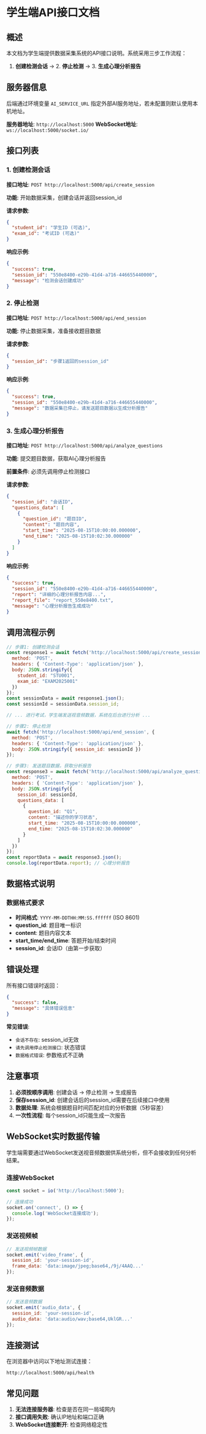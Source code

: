 # 学生端API接口文档

## 概述

本文档为学生端提供数据采集系统的API接口说明。系统采用三步工作流程：

1. **创建检测会话** → 2. **停止检测** → 3. **生成心理分析报告**

## 服务器信息

后端通过环境变量 `AI_SERVICE_URL` 指定外部AI服务地址，若未配置则默认使用本机地址。

**服务器地址**: `http://localhost:5000`
**WebSocket地址**: `ws://localhost:5000/socket.io/`



## 接口列表

### 1. 创建检测会话

**接口地址**: `POST http://localhost:5000/api/create_session`

**功能**: 开始数据采集，创建会话并返回session_id

**请求参数**:
```json
{
  "student_id": "学生ID (可选)",
  "exam_id": "考试ID (可选)"
}
```

**响应示例**:
```json
{
  "success": true,
  "session_id": "550e8400-e29b-41d4-a716-446655440000",
  "message": "检测会话创建成功"
}
```

### 2. 停止检测

**接口地址**: `POST http://localhost:5000/api/end_session`

**功能**: 停止数据采集，准备接收题目数据

**请求参数**:
```json
{
  "session_id": "步骤1返回的session_id"
}
```

**响应示例**:
```json
{
  "success": true,
  "session_id": "550e8400-e29b-41d4-a716-446655440000",
  "message": "数据采集已停止，请发送题目数据以生成分析报告"
}
```

### 3. 生成心理分析报告

**接口地址**: `POST http://localhost:5000/api/analyze_questions`

**功能**: 提交题目数据，获取AI心理分析报告

**前置条件**: 必须先调用停止检测接口

**请求参数**:
```json
{
  "session_id": "会话ID",
  "questions_data": [
    {
      "question_id": "题目ID",
      "content": "题目内容",
      "start_time": "2025-08-15T10:00:00.000000",
      "end_time": "2025-08-15T10:02:30.000000"
    }
  ]
}
```

**响应示例**:
```json
{
  "success": true,
  "session_id": "550e8400-e29b-41d4-a716-446655440000",
  "report": "详细的心理分析报告内容...",
  "report_file": "report_550e8400.txt",
  "message": "心理分析报告生成成功"
}
```

## 调用流程示例

```javascript
// 步骤1: 创建检测会话
const response1 = await fetch('http://localhost:5000/api/create_session', {
  method: 'POST',
  headers: { 'Content-Type': 'application/json' },
  body: JSON.stringify({
    student_id: "STU001",
    exam_id: "EXAM2025001"
  })
});
const sessionData = await response1.json();
const sessionId = sessionData.session_id;

// ... 进行考试，学生端发送视音频数据，系统在后台进行分析 ...

// 步骤2: 停止检测
await fetch('http://localhost:5000/api/end_session', {
  method: 'POST',
  headers: { 'Content-Type': 'application/json' },
  body: JSON.stringify({ session_id: sessionId })
});

// 步骤3: 发送题目数据，获取分析报告
const response3 = await fetch('http://localhost:5000/api/analyze_questions', {
  method: 'POST',
  headers: { 'Content-Type': 'application/json' },
  body: JSON.stringify({
    session_id: sessionId,
    questions_data: [
      {
        question_id: "Q1",
        content: "描述你的学习状态",
        start_time: "2025-08-15T10:00:00.000000",
        end_time: "2025-08-15T10:02:30.000000"
      }
    ]
  })
});
const reportData = await response3.json();
console.log(reportData.report); // 心理分析报告
```

## 数据格式说明

### 数据格式要求
- **时间格式**: `YYYY-MM-DDTHH:MM:SS.ffffff` (ISO 8601)
- **question_id**: 题目唯一标识
- **content**: 题目内容文本
- **start_time/end_time**: 答题开始/结束时间
- **session_id**: 会话ID（由第一步获取）

## 错误处理

所有接口错误时返回：
```json
{
  "success": false,
  "message": "具体错误信息"
}
```

**常见错误**:
- `会话不存在`: session_id无效
- `请先调用停止检测接口`: 状态错误
- `数据格式错误`: 参数格式不正确

## 注意事项

1. **必须按顺序调用**: 创建会话 → 停止检测 → 生成报告
2. **保存session_id**: 创建会话后的session_id需要在后续接口中使用
3. **数据处理**: 系统会根据题目时间匹配对应的分析数据（5秒容差）
4. **一次性流程**: 每个session_id只能生成一次报告

## WebSocket实时数据传输

学生端需要通过WebSocket发送视音频数据供系统分析，但不会接收到任何分析结果。

### 连接WebSocket
```javascript
const socket = io('http://localhost:5000');

// 连接成功
socket.on('connect', () => {
  console.log('WebSocket连接成功');
});
```

### 发送视频帧
```javascript
// 发送视频帧数据
socket.emit('video_frame', {
  session_id: 'your-session-id',
  frame_data: 'data:image/jpeg;base64,/9j/4AAQ...'
});
```

### 发送音频数据
```javascript
// 发送音频数据
socket.emit('audio_data', {
  session_id: 'your-session-id',
  audio_data: 'data:audio/wav;base64,UklGR...'
});
```


## 连接测试

在浏览器中访问以下地址测试连接：
```
http://localhost:5000/api/health
```

## 常见问题

1. **无法连接服务器**: 检查是否在同一局域网内
2. **接口调用失败**: 确认IP地址和端口正确
3. **WebSocket连接断开**: 检查网络稳定性